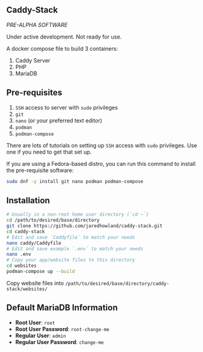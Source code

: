 Caddy-Stack
-----------
*PRE-ALPHA SOFTWARE*

Under active development. Not ready for use.

A docker compose file to build 3 containers:

1. Caddy Server
2. PHP
3. MariaDB

Pre-requisites
--------------
1. `SSH` access to server with `sudo` privileges
2. `git`
3. `nano` (or your preferred text editor)
4. `podman`
5. `podman-compose`

There are lots of tutorials on setting up `SSH` access with `sudo` privileges. Use one if you need to get that set up.

If you are using a Fedora-based distro, you can run this command to install the pre-requisite software:
```bash
sudo dnf -y install git nano podman podman-compose
```


Installation
------------
```bash
# Usually in a non-root home user directory (`cd ~`)
cd /path/to/desired/base/directory
git clone https://github.com/jaredhowland/caddy-stack.git
cd caddy-stack
# Edit and save `Caddyfile` to match your needs
nano caddy/Caddyfile
# Edit and save example `.env` to match your needs
nano .env
# Copy your app/website files to this directory
cd websites
podman-compose up --build
```
Copy website files into `/path/to/desired/base/directory/caddy-stack/websites/`

Default MariaDB Information
--------------------------
* **Root User**: `root`
* **Root User Password**: `root-change-me`
* **Regular User**: `admin`
* **Regular User Password**: `change-me`
